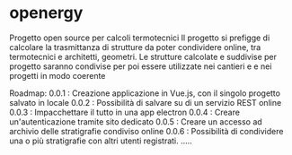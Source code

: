 # openergy
Progetto open source per calcoli termotecnici
Il progetto si prefigge di calcolare la trasmittanza di strutture da poter condividere online, tra termotecnici e architetti, geometri.
Le strutture calcolate e suddivise per progetto saranno condivise per poi essere utilizzate nei cantieri e e nei progetti in modo coerente

Roadmap:
0.0.1 : Creazione applicazione in Vue.js, con il singolo progetto salvato in locale
0.0.2 : Possibilità di salvare su di un servizio REST online
0.0.3 : Impacchettare il tutto in una app electron
0.0.4 : Creare un'autenticazione tramite sito dedicato
0.0.5 : Creare un accesso ad archivio delle stratigrafie condiviso online
0.0.6 : Possibilità di condividere una o più stratigrafie con altri utenti registrati.
.....
